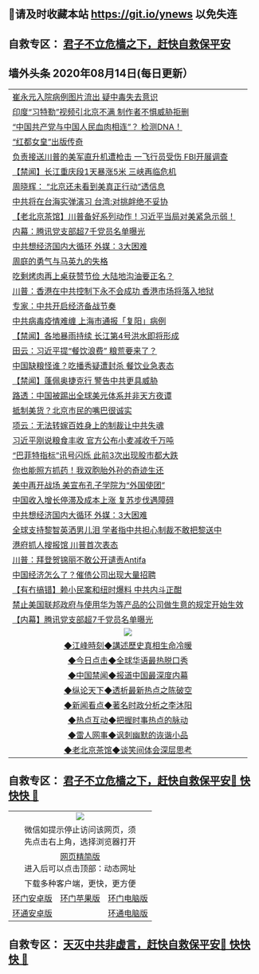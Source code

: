 ## 📩请及时收藏本站 https://git.io/ynews 以免失连</a>
## 自救专区： [君子不立危樯之下，赶快自救保平安 ](https://github.com/pwgy/td/blob/master/README.md)

## 墙外头条 2020年08月14日(每日更新）</a>

 <table>
<tr><td colspan="2" align="left"><a href="https://tdppnntg.xvhtf.cyou/?name=c1211515&key=krgexxuardvhjliu&from=gy2">崔永元入院病例图片流出 疑中毒失去意识</a></td></tr>
<tr><td colspan="2" align="left"><a href="https://tdppnntg.xvhtf.cyou/?name=c1211525&key=krgexxuardvhjliu&from=gy2">印度“习特勒”视频引北京不满 制作者不惧威胁拒删</a></td></tr>
<tr><td colspan="2" align="left"><a href="https://tdppnntg.xvhtf.cyou/?name=c1211536&key=krgexxuardvhjliu&from=gy2">“中国共产党与中国人民血肉相连”？ 检测DNA！</a></td></tr>
<tr><td colspan="2" align="left"><a href="https://tdppnntg.xvhtf.cyou/?name=c1211539&key=krgexxuardvhjliu&from=gy2">“红都女皇”出版传奇</a></td></tr>
<tr><td colspan="2" align="left"><a href="https://tdppnntg.xvhtf.cyou/?name=c1211529&key=krgexxuardvhjliu&from=gy2">负责接送川普的美军直升机遭枪击 一飞行员受伤 FBI开展调查</a></td></tr>
<tr><td colspan="2" align="left"><a href="https://tdppnntg.xvhtf.cyou/?name=c1211544&key=krgexxuardvhjliu&from=gy2">【禁闻】长江重庆段1天暴涨5米 三峡再临危机</a></td></tr>
<tr><td colspan="2" align="left"><a href="https://tdppnntg.xvhtf.cyou/?name=c1211545&key=krgexxuardvhjliu&from=gy2">周晓辉： “北京还未看到美真正行动”透信息</a></td></tr>
<tr><td colspan="2" align="left"><a href="https://tdppnntg.xvhtf.cyou/?name=c1211543&key=krgexxuardvhjliu&from=gy2">中共将在台海实弹演习 台湾:对挑衅绝不妥协</a></td></tr>
<tr><td colspan="2" align="left"><a href="https://tdppnntg.xvhtf.cyou/?name=c1211486&key=krgexxuardvhjliu&from=gy2">【老北京茶馆】川普备好系列动作！习近平当局对美紧急示弱！</a></td></tr>
<tr><td colspan="2" align="left"><a href="https://tdppnntg.xvhtf.cyou/?name=c1211527&key=krgexxuardvhjliu&from=gy2">内幕：腾讯党支部超7千党员名单曝光</a></td></tr>
<tr><td colspan="2" align="left"><a href="https://tdppnntg.xvhtf.cyou/?name=c1211455&key=krgexxuardvhjliu&from=gy2">中共想经济国内大循环  外媒：3大困难</a></td></tr>
<tr><td colspan="2" align="left"><a href="https://tdppnntg.xvhtf.cyou/?name=c1211512&key=krgexxuardvhjliu&from=gy2">周庭的勇气与马英九的失格</a></td></tr>
<tr><td colspan="2" align="left"><a href="https://tdppnntg.xvhtf.cyou/?name=c1211528&key=krgexxuardvhjliu&from=gy2">吃剩烤肉再上桌获赞节俭 大陆地沟油要正名？</a></td></tr>
<tr><td colspan="2" align="left"><a href="https://tdppnntg.xvhtf.cyou/?name=c1211460&key=krgexxuardvhjliu&from=gy2">川普：香港在中共控制下永不会成功 香港市场将落入地狱</a></td></tr>
<tr><td colspan="2" align="left"><a href="https://tdppnntg.xvhtf.cyou/?name=c1211526&key=krgexxuardvhjliu&from=gy2">专家：中共开启经济备战节奏</a></td></tr>
<tr><td colspan="2" align="left"><a href="https://tdppnntg.xvhtf.cyou/?name=c1211538&key=krgexxuardvhjliu&from=gy2">中共病毒疫情难缠 上海市通报「复阳」病例</a></td></tr>
<tr><td colspan="2" align="left"><a href="https://tdppnntg.xvhtf.cyou/?name=c1211533&key=krgexxuardvhjliu&from=gy2">【禁闻】各地暴雨持续 长江第4号洪水即将形成</a></td></tr>
<tr><td colspan="2" align="left"><a href="https://tdppnntg.xvhtf.cyou/?name=c1211309&key=krgexxuardvhjliu&from=gy2">田云：习近平提“餐饮浪费” 粮荒要来了？</a></td></tr>
<tr><td colspan="2" align="left"><a href="https://tdppnntg.xvhtf.cyou/?name=c1211511&key=krgexxuardvhjliu&from=gy2">中国缺粮怪谁？吃播秀疑遭封杀 餐饮业急表态</a></td></tr>
<tr><td colspan="2" align="left"><a href="https://tdppnntg.xvhtf.cyou/?name=c1211537&key=krgexxuardvhjliu&from=gy2">【禁闻】蓬佩奥捷克行 警告中共更具威胁</a></td></tr>
<tr><td colspan="2" align="left"><a href="https://tdppnntg.xvhtf.cyou/?name=c1211477&key=krgexxuardvhjliu&from=gy2">路透：中国被踢出全球美元体系并非天方夜谭</a></td></tr>
<tr><td colspan="2" align="left"><a href="https://tdppnntg.xvhtf.cyou/?name=c1211517&key=krgexxuardvhjliu&from=gy2">抵制美货？北京市民的嘴巴很诚实</a></td></tr>
<tr><td colspan="2" align="left"><a href="https://tdppnntg.xvhtf.cyou/?name=c1211514&key=krgexxuardvhjliu&from=gy2">项云：无法转嫁百姓身上的制裁让中共失魂</a></td></tr>
<tr><td colspan="2" align="left"><a href="https://tdppnntg.xvhtf.cyou/?name=c1211470&key=krgexxuardvhjliu&from=gy2">习近平刚说粮食丰收 官方公布小麦减收千万吨</a></td></tr>
<tr><td colspan="2" align="left"><a href="https://tdppnntg.xvhtf.cyou/?name=c1211510&key=krgexxuardvhjliu&from=gy2">“巴菲特指标”讯号闪烁 此前3次出现股市都大跌</a></td></tr>
<tr><td colspan="2" align="left"><a href="https://tdppnntg.xvhtf.cyou/?name=c1211507&key=krgexxuardvhjliu&from=gy2">你也能照方抓药！我双胞胎外孙的奇迹生还</a></td></tr>
<tr><td colspan="2" align="left"><a href="https://tdppnntg.xvhtf.cyou/?name=c1211484&key=krgexxuardvhjliu&from=gy2">美中再开战场 美宣布孔子学院为“外国使团”</a></td></tr>
<tr><td colspan="2" align="left"><a href="https://tdppnntg.xvhtf.cyou/?name=c1211546&key=krgexxuardvhjliu&from=gy2">中国收入增长停滞及成本上涨 复苏步伐遇障碍</a></td></tr>
<tr><td colspan="2" align="left"><a href="https://tdppnntg.xvhtf.cyou/?name=c1211490&key=krgexxuardvhjliu&from=gy2">中共想经济国内大循环 外媒：3大困难</a></td></tr>
<tr><td colspan="2" align="left"><a href="https://tdppnntg.xvhtf.cyou/?name=c1211476&key=krgexxuardvhjliu&from=gy2">全球支持黎智英洒男儿泪 学者指中共担心制裁不敢把黎送中</a></td></tr>
<tr><td colspan="2" align="left"><a href="https://tdppnntg.xvhtf.cyou/?name=c1211496&key=krgexxuardvhjliu&from=gy2">港府抓人搜报馆 川普首次表态</a></td></tr>
<tr><td colspan="2" align="left"><a href="https://tdppnntg.xvhtf.cyou/?name=c1211506&key=krgexxuardvhjliu&from=gy2">川普：拜登贺锦丽不敢公开谴责Antifa</a></td></tr>
<tr><td colspan="2" align="left"><a href="https://tdppnntg.xvhtf.cyou/?name=c1211475&key=krgexxuardvhjliu&from=gy2">中国经济怎么了？催债公司出现大量招聘</a></td></tr>
<tr><td colspan="2" align="left"><a href="https://tdppnntg.xvhtf.cyou/?name=c1211465&key=krgexxuardvhjliu&from=gy2">【有冇搞错】赖小民案和纽时爆料 中共内斗正酣</a></td></tr>
<tr><td colspan="2" align="left"><a href="https://tdppnntg.xvhtf.cyou/?name=c1211524&key=krgexxuardvhjliu&from=gy2">禁止美国联邦政府与使用华为等产品的公司做生意的规定开始生效</a></td></tr>
<tr><td colspan="2" align="left"><a href="https://tdppnntg.xvhtf.cyou/?name=c1211499&key=krgexxuardvhjliu&from=gy2">【内幕】腾讯党支部超7千党员名单曝光</a></td></tr>

 <tr>
   <td colspan="2" align=center><img src="https://cdn.jsdelivr.net/gh/gyoupiodf/im1/jf-1.jpg"></td>
  </tr>
   <tr>
   <td colspan="2" align=center> 
<a href="https://xdihm.casa/oo.aspx?name=c922850&key=sdxhftoyfkhpuaxy&from=gy2&tag=9877">◆江峰時刻◆講述歷史真相生命冷暖</a><br/>
    </td>
  </tr>
   <tr>
   <td colspan="2" align=center> 
<a href="https://xdihm.casa/oo.aspx?name=c816850&key=sdxhftoyfkhpuaxy&from=gy2&tag=9877">◆今日点击◆全球华语最热脱口秀</a><br/>
    </td>
  </tr>
  <tr>
  <td colspan="2" align=center>
<a href="https://xdihm.casa/oo.aspx?name=c816860&key=sdxhftoyfkhpuaxy&from=gy2&tag=99733110">◆中国禁闻◆报道中国最深度内幕</a><br/>
   </tr>
  <tr>
     <td colspan="2" align=center>
<a href="https://xdihm.casa/oo.aspx?name=c816855&key=sdxhftoyfkhpuaxy&from=gy2&tag=997110">◆纵论天下◆透析最新热点之陈破空</a><br/>
   </tr>
   <tr>
      <td colspan="2" align=center>
<a href="https://xdihm.casa/oo.aspx?name=c838308&key=sdxhftoyfkhpuaxy&from=gy2&tag=9973110">◆新闻看点◆著名时政分析之李沐阳</a><br/>
   </tr>
   <tr>
     <td colspan="2" align=center>
<a href="https://xdihm.casa/oo.aspx?name=c816852&key=sdxhftoyfkhpuaxy&from=gy2&tag=9733110">◆热点互动◆把握时事热点的脉动</a><br/>
   </tr>
   <tr>
      <td colspan="2" align=center>
<a href="https://xdihm.casa/oo.aspx?name=c816694&key=sdxhftoyfkhpuaxy&from=gy2&tag=93310">◆雷人网事◆讽刺幽默的诙谐小品</a><br/>
   </tr>
   <tr>
    <td colspan="2" align=center>
<a href="https://xdihm.casa/oo.aspx?name=c816650&key=sdxhftoyfkhpuaxy&from=gy2&tag=9973110">◆老北京茶馆◆谈笑间体会深层思考</a><br/>
   </tr>
</table>

 ## 自救专区： [君子不立危樯之下，赶快自救保平安🍎 快快快 📩](https://github.com/pwgy/td/blob/master/README.md)
 
<table>
  <tr>
    <td colspan="3" align="center"><img src="https://cdn.jsdelivr.net/gh/opipe/up/oGate65.jpg"/></td>
  </tr>
  <tr>
    <td colspan="3" align="center">微信如提示停止访问该网页，须<br/>先点击右上角，选择浏览器打开</td>
  <tr>
  <tr>
    <td colspan="3" align="center"><a href="https://gitcdn.xyz/cdn/otiny/up/master/show005.htm">网页精简版</a><br/>进入后可以点击顶部：动态网址</td>
  </tr>
  <tr>
    <td colspan="3" align="center">下载多种客户端，更快，更方便</td>
  <tr>
  <tr>
    <td align="center"><a href="https://cdn.jsdelivr.net/gh/opipe/up/oGatea.apk">环门安卓版</a></td>
    <td align="center"><a href="https://x.co/odisk">环门苹果版</a></td>
    <td align="center"><a href="https://cdn.jsdelivr.net/gh/opipe/up/oGate.zip">环门电脑版</a></td>
  </tr>
  <tr>
    <td align="center"><a href="https://cdn.jsdelivr.net/gh/opipe/up/oPipe.apk">环通安卓版</a></td>
    <td align="center"></td>
    <td align="center"><a href="https://raw.githubusercontent.com/opipe/up/master/oPipe.zip">环通电脑版</a></td>
  </tr>
  
</table>


 ## 自救专区： [天灭中共非虚言，赶快自救保平安🍎 快快快 📩](https://github.com/pwgy/td/blob/master/README.md)
